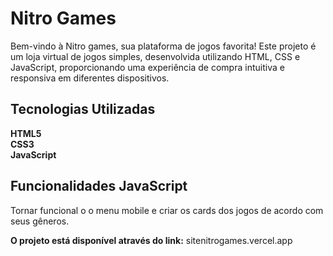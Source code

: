 
# Nitro Games

Bem-vindo à Nitro games, sua plataforma de jogos favorita! Este projeto é um loja virtual de jogos simples, desenvolvida utilizando HTML, CSS e JavaScript, proporcionando uma experiência de compra intuitiva e responsiva em diferentes dispositivos.

## Tecnologias Utilizadas

**HTML5**   
**CSS3**  
**JavaScript**  

## Funcionalidades JavaScript

Tornar funcional o o menu mobile e criar os cards dos jogos de acordo com seus gêneros.

**O projeto está disponível através do link:** sitenitrogames.vercel.app
